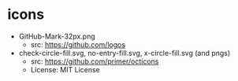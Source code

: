 # icons

- GitHub-Mark-32px.png
  - src: https://github.com/logos
- check-circle-fill.svg, no-entry-fill.svg, x-circle-fill.svg (and pngs)
  - src: https://github.com/primer/octicons
  - License: MIT License
